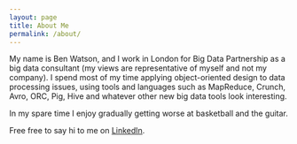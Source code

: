 ```yaml
---
layout: page
title: About Me
permalink: /about/
---
```


My name is Ben Watson, and I work in London for Big Data Partnership as a big data consultant (my views are representative of myself and not my company). I spend most of my time applying object-oriented design to data processing issues, using tools and languages such as MapReduce, Crunch, Avro, ORC, Pig, Hive and whatever other new big data tools look interesting.

In my spare time I enjoy gradually getting worse at basketball and the guitar.

Free free to say hi to me on <a title="LinkedIn" href="https://www.linkedin.com/profile/view?id=272200689">LinkedIn</a>.

